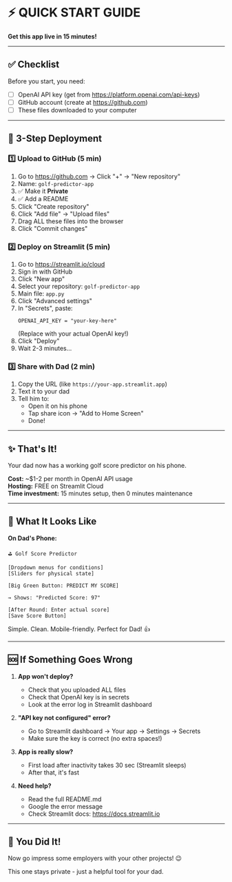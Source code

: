 # ⚡ QUICK START GUIDE

**Get this app live in 15 minutes!**

---

## ✅ Checklist

Before you start, you need:
- [ ] OpenAI API key (get from https://platform.openai.com/api-keys)
- [ ] GitHub account (create at https://github.com)
- [ ] These files downloaded to your computer

---

## 🚀 3-Step Deployment

### 1️⃣ Upload to GitHub (5 min)

1. Go to https://github.com → Click "+" → "New repository"
2. Name: `golf-predictor-app`
3. ✅ Make it **Private**
4. ✅ Add a README
5. Click "Create repository"
6. Click "Add file" → "Upload files"
7. Drag ALL these files into the browser
8. Click "Commit changes"

### 2️⃣ Deploy on Streamlit (5 min)

1. Go to https://streamlit.io/cloud
2. Sign in with GitHub
3. Click "New app"
4. Select your repository: `golf-predictor-app`
5. Main file: `app.py`
6. Click "Advanced settings"
7. In "Secrets", paste:
   ```
   OPENAI_API_KEY = "your-key-here"
   ```
   (Replace with your actual OpenAI key!)
8. Click "Deploy"
9. Wait 2-3 minutes...

### 3️⃣ Share with Dad (2 min)

1. Copy the URL (like `https://your-app.streamlit.app`)
2. Text it to your dad
3. Tell him to:
   - Open it on his phone
   - Tap share icon → "Add to Home Screen"
   - Done!

---

## ✨ That's It!

Your dad now has a working golf score predictor on his phone.

**Cost:** ~$1-2 per month in OpenAI API usage  
**Hosting:** FREE on Streamlit Cloud  
**Time investment:** 15 minutes setup, then 0 minutes maintenance  

---

## 📱 What It Looks Like

**On Dad's Phone:**
```
⛳ Golf Score Predictor

[Dropdown menus for conditions]
[Sliders for physical state]

[Big Green Button: PREDICT MY SCORE]

→ Shows: "Predicted Score: 97"

[After Round: Enter actual score]
[Save Score Button]
```

Simple. Clean. Mobile-friendly. Perfect for Dad! 👍

---

## 🆘 If Something Goes Wrong

1. **App won't deploy?**
   - Check that you uploaded ALL files
   - Check that OpenAI key is in secrets
   - Look at the error log in Streamlit dashboard

2. **"API key not configured" error?**
   - Go to Streamlit dashboard → Your app → Settings → Secrets
   - Make sure the key is correct (no extra spaces!)

3. **App is really slow?**
   - First load after inactivity takes 30 sec (Streamlit sleeps)
   - After that, it's fast

4. **Need help?**
   - Read the full README.md
   - Google the error message
   - Check Streamlit docs: https://docs.streamlit.io

---

## 🎉 You Did It!

Now go impress some employers with your other projects! 😉

This one stays private - just a helpful tool for your dad.
